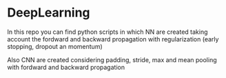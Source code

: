 # DeepLearning

 In this repo you can find python scripts in which NN are created taking account the fordward and backward propagation with regularization (early stopping, dropout an momentum)

  Also CNN are created considering padding, stride, max and mean pooling with fordward and backward propagation
